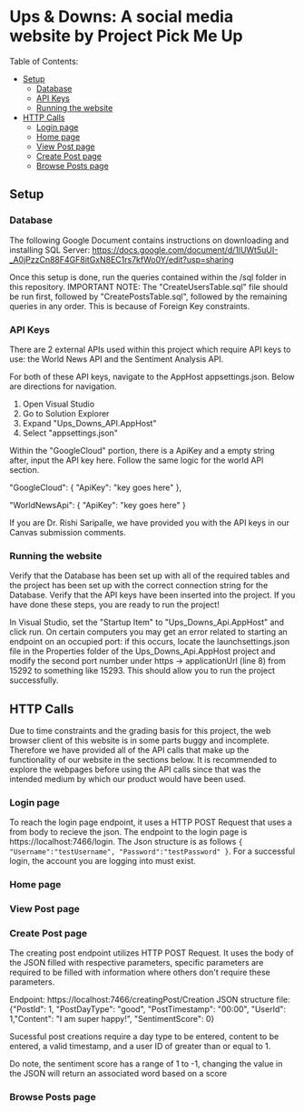 # Ups & Downs: A social media website by Project Pick Me Up

Table of Contents:
- [Setup](#setup)
  - [Database](#database)
  - [API Keys](#api-keys)
  - [Running the website](#running-the-website)
- [HTTP Calls](#http-calls)
  - [Login page](#login-page)
  - [Home page](#home-page)
  - [View Post page](#view-post-page)
  - [Create Post page](#create-post-page)
  - [Browse Posts page](#browse-posts-page)

## Setup
### Database
The following Google Document contains instructions on downloading and installing SQL Server: https://docs.google.com/document/d/1lUWt5uUI-_A0jPzzCn88F4GF8itGxN8EC1rs7kfWo0Y/edit?usp=sharing

Once this setup is done, run the queries contained within the /sql folder in this repository. IMPORTANT NOTE: The "CreateUsersTable.sql" file should be run first, followed by "CreatePostsTable.sql", followed by the remaining queries in any order. This is because of Foreign Key constraints.

### API Keys
There are 2 external APIs used within this project which require API keys to use: the World News API and the Sentiment Analysis API. 

For both of these API keys, navigate to the AppHost appsettings.json. Below are directions for navigation.
1. Open Visual Studio
2. Go to Solution Explorer
3. Expand "Ups_Downs_API.AppHost"
4. Select "appsettings.json"

Within the "GoogleCloud" portion, there is a ApiKey and a empty string after, input the API key here. Follow the same logic for the world API section. 
  
  "GoogleCloud": {
    "ApiKey": "key goes here"
  },
  
  "WorldNewsApi": {
    "ApiKey": "key goes here"
  }

If you are Dr. Rishi Saripalle, we have provided you with the API keys in our Canvas submission comments.

### Running the website
Verify that the Database has been set up with all of the required tables and the project has been set up with the correct connection string for the Database. Verify that the API keys have been inserted into the project. If you have done these steps, you are ready to run the project!

In Visual Studio, set the "Startup Item" to "Ups_Downs_Api.AppHost" and click run. On certain computers you may get an error related to starting an endpoint on an occupied port: if this occurs, locate the launchsettings.json file in the Properties folder of the Ups_Downs_Api.AppHost project and modify the second port number under https -> applicationUrl (line 8) from 15292 to something like 15293. This should allow you to run the project successfully.

## HTTP Calls
Due to time constraints and the grading basis for this project, the web browser client of this website is in some parts buggy and incomplete. Therefore we have provided all of the API calls that make up the functionality of our website in the sections below. It is recommended to explore the webpages before using the API calls since that was the intended medium by which our product would have been used.

### Login page
To reach the login page endpoint, it uses a HTTP POST Request that uses a from body to recieve the json. The endpoint to the login page is https://localhost:7466/login. The Json structure is as follows `{ "Username":"testUsername", "Password":"testPassword" }`. For a successful login, the account you are logging into must exist.
### Home page

### View Post page

### Create Post page
The creating post endpoint utilizes HTTP POST Request. It uses the body of the JSON filled with respective parameters, specific parameters are required to be filled with information where others don't require these parameters. 

Endpoint: https://localhost:7466/creatingPost/Creation
JSON structure file:
    {"PostId": 1, "PostDayType": "good", "PostTimestamp": "00:00", "UserId": 1,"Content": "I am super happy!", "SentimentScore": 0}
	
Sucessful post creations require a day type to be entered, content to be entered, a valid timestamp, and a user ID of greater than or equal to 1.

Do note, the sentiment score has a range of 1 to -1, changing the value in the JSON will return an associated word based on a score

### Browse Posts page
